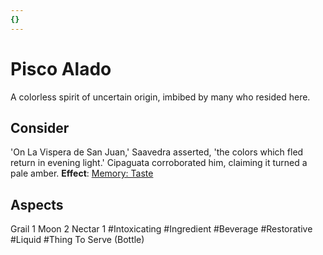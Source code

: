 ```yaml
---
{}
---
```

# Pisco Alado
A colorless spirit of uncertain origin, imbibed by many who resided here.
## Consider
'On La Vispera de San Juan,' Saavedra asserted, 'the colors which fled return in evening light.' Cipaguata corroborated him, claiming it turned a pale amber.
**Effect**: [Memory: Taste](https://uadaf.theevilroot.xyz/rowenarium/element/mem.taste)
## Aspects
Grail 1
Moon 2
Nectar 1
#Intoxicating
#Ingredient
#Beverage
#Restorative
#Liquid
#Thing
To Serve (Bottle)